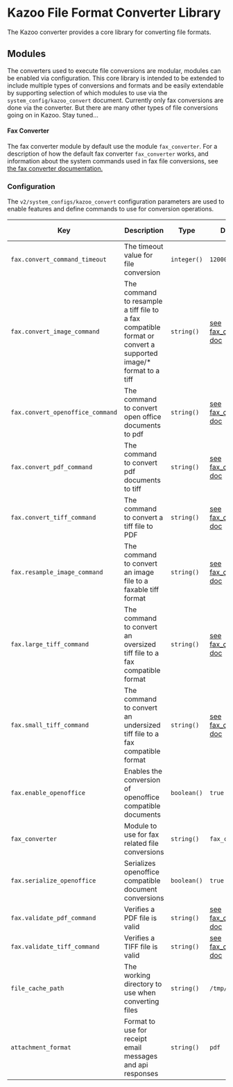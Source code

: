 # Kazoo File Format Converter Library

The Kazoo converter provides a core library for converting file formats.

## Modules

The converters used to execute file conversions are modular, modules can be enabled via configuration. This core library is intended to be extended to include multiple types of conversions and formats and be easily extendable by supporting selection of which modules to use via the `system_config/kazoo_convert` document. Currently only fax conversions are done via the converter. But there are many other types of file conversions going on in Kazoo. Stay tuned...

#### Fax Converter

The fax converter module by default use the module `fax_converter`. For a description of how the default fax converter `fax_converter` works, and information about the system commands used in fax file conversions, see [the fax converter documentation.](fax_converter.md)

### Configuration

The `v2/system_configs/kazoo_convert` configuration parameters are used to enable features and define commands to use for conversion operations.

Key | Description | Type | Default | Required | Support Level
--- | ----------- | ---- | ------- | -------- | -------------
`fax.convert_command_timeout` | The timeout value for file conversion | `integer()` | `120000` | `false` |
`fax.convert_image_command` | The command to resample a tiff file to a fax compatible format or convert a supported image/* format to a tiff | `string()` | [see fax_converter doc](fax_converter.md) | `false` |
`fax.convert_openoffice_command` | The command to convert open office documents to pdf | `string()` | [see fax_converter doc](fax_converter.md) | `false` |
`fax.convert_pdf_command` | The command to convert pdf documents to tiff | `string()` | [see fax_converter doc](fax_converter.md) | `false` |
`fax.convert_tiff_command` | The command to convert a tiff file to PDF | `string()` | [see fax_converter doc](fax_converter.md) | `false` |
`fax.resample_image_command` | The command to convert an image file to a faxable tiff format | `string()` | [see fax_converter doc](fax_converter.md) | `false` |
`fax.large_tiff_command` | The command to convert an oversized tiff file to a fax compatible format | `string()` | [see fax_converter doc](fax_converter.md) | `false` |
`fax.small_tiff_command` | The command to convert an undersized tiff file to a fax compatible format | `string()` | [see fax_converter doc](fax_converter.md) | `false` |
`fax.enable_openoffice` | Enables the conversion of openoffice compatible documents | `boolean()` | `true` | `false` |
`fax_converter` | Module to use for fax related file conversions | `string()` | `fax_converter` | `false` |
`fax.serialize_openoffice` | Serializes openoffice compatible document conversions | `boolean()` | `true` | `false` |
`fax.validate_pdf_command` | Verifies a PDF file is valid | `string()` | [see fax_converter doc](fax_converter.md) | `false` |
`fax.validate_tiff_command` | Verifies a TIFF file is valid | `string()` | [see fax_converter doc](fax_converter.md) | `false` |
`file_cache_path` | The working directory to use when converting files | `string()` | `/tmp/` | `false` |
`attachment_format` | Format to use for receipt email messages and api responses | `string()` | `pdf` | `false` |
